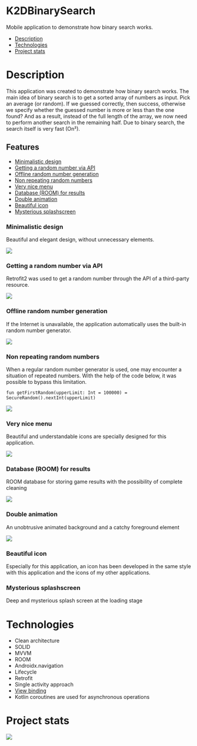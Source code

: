 # K2DBinarySearch
Mobile application to demonstrate how binary search works.

- [Description](#description)
- [Technologies](#technology)
- [Project stats](#project_stats)

# Description
This application was created to demonstrate how binary search works. The main idea of binary search is to get a sorted array of numbers as input. Pick an average (or random). If we guessed correctly, then success, otherwise we specify whether the guessed number is more or less than the one found? And as a result, instead of the full length of the array, we now need to perform another search in the remaining half. Due to binary search, the search itself is very fast (On²).

## Features
- [Minimalistic design](#minimalistic_design)
- [Getting a random number via API](#)
- [Offline random number generation](#)
- [Non repeating random numbers](#)
- [Very nice menu](#)
- [Database (ROOM) for results](#)
- [Double animation](#)
- [Beautiful icon](#)
- [Mysterious splashscreen](#)

### Minimalistic design
Beautiful and elegant design, without unnecessary elements.

<img src="https://github.com/K2D2021/K2DBinarySearch/blob/master/Gifs/K2DBinarySearchVideosDesign.gif">



### Getting a random number via API
Retrofit2 was used to get a random number through the API of a third-party resource.

<img src="https://github.com/K2D2021/K2DBinarySearch/blob/master/Gifs/K2DBinarySearchVideosAPI.gif">



### Offline random number generation
If the Internet is unavailable, the application automatically uses the built-in random number generator.

<img src="https://github.com/K2D2021/K2DBinarySearch/blob/master/Gifs/K2DBinarySearchVideosOffline.gif">



### Non repeating random numbers
When a regular random number generator is used, one may encounter a situation of repeated numbers. With the help of the code below, it was possible to bypass this limitation.

```fun getFirstRandom(upperLimit: Int = 100000) = SecureRandom().nextInt(upperLimit)```

<img src="https://github.com/K2D2021/K2DBinarySearch/blob/master/Gifs/K2DBinarySearchVideosTrueRandom.gif">



### Very nice menu
Beautiful and understandable icons are specially designed for this application.

<img src="https://github.com/K2D2021/K2DBinarySearch/blob/master/Gifs/K2DBinarySearchVideosMenu.gif">



### Database (ROOM) for results
ROOM database for storing game results with the possibility of complete cleaning

<img src="https://github.com/K2D2021/K2DBinarySearch/blob/master/Gifs/K2DBinarySearchVideosROOM.gif">



### Double animation
An unobtrusive animated background and a catchy foreground element

<img src="https://github.com/K2D2021/K2DBinarySearch/blob/master/Gifs/K2DBinarySearchVideosAnimation.gif">



### Beautiful icon
Especially for this application, an icon has been developed in the same style with this application and the icons of my other applications.


### Mysterious splashscreen
Deep and mysterious splash screen at the loading stage



# Technologies
- Clean architecture 
- SOLID
- MVVM
- ROOM
- Androidx.navigation
- Lifecycle
- Retrofit
- Single activity approach
- [View binding](https://developer.android.com/topic/libraries/view-binding)
- Kotlin coroutines are used for asynchronous operations

# Project stats
<img src="https://github.com/K2D2021/K2DBinarySearch/blob/master/Gifs/K2DBinarySearchStatistics.jpg">


